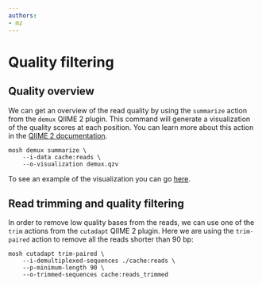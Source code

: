 ```yaml
---
authors:
- mz
---
```

# Quality filtering
## Quality overview
We can get an overview of the read quality by using the `summarize` action from the `demux` QIIME 2 plugin. This command 
will generate a visualization of the quality scores at each position. You can learn more about this action in the [QIIME 2
documentation](https://amplicon-docs.qiime2.org/en/latest/references/plugins/demux.html#q2-action-demux-summarize).
```{code} bash
mosh demux summarize \
    --i-data cache:reads \
    --o-visualization demux.qzv
```
To see an example of the visualization you can go [here](https://view.qiime2.org/visualization/?src=https://raw.githubusercontent.com/bokulich-lab/moshpit-docs/main/moshpit_docs/data/demux-summarize.qzv).

## Read trimming and quality filtering
In order to remove low quality bases from the reads, we can use one of the `trim` actions from the `cutadapt` QIIME 2 plugin.
Here we are using the `trim-paired` action to remove all the reads shorter than 90 bp:
```{code} bash
mosh cutadapt trim-paired \
    --i-demultiplexed-sequences ./cache:reads \
    --p-minimum-length 90 \
    --o-trimmed-sequences cache:reads_trimmed
```
